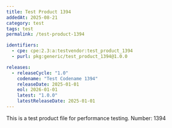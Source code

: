 ```yaml
---
title: Test Product 1394
addedAt: 2025-08-21
category: test
tags: test
permalink: /test-product-1394

identifiers:
  - cpe: cpe:2.3:a:testvendor:test_product_1394
  - purl: pkg:generic/test_product_1394@1.0.0

releases:
  - releaseCycle: "1.0"
    codename: "Test Codename 1394"
    releaseDate: 2025-01-01
    eol: 2026-01-01
    latest: "1.0.0"
    latestReleaseDate: 2025-01-01
---
```


This is a test product file for performance testing. Number: 1394
